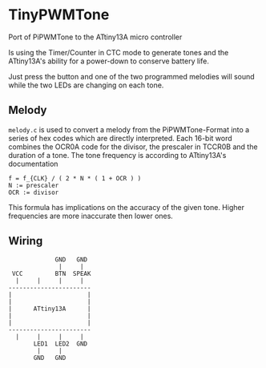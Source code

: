 TinyPWMTone
===========

Port of PiPWMTone to the ATtiny13A micro controller

Is using the Timer/Counter in CTC mode to generate tones and the ATtiny13A's ability for a
power-down to conserve battery life.

Just press the button and one of the two programmed melodies will sound while the two LEDs are
changing on each tone.



Melody
------

`melody.c` is used to convert a melody from the PiPWMTone-Format into a series of hex codes which are directly
interpreted. Each 16-bit word combines the OCR0A code for the divisor, the prescaler in TCCR0B and the duration of a
tone. The tone frequency is according to ATtiny13A's documentation

```
f = f_{CLK} / ( 2 * N * ( 1 + OCR ) )
N := prescaler
OCR := divisor
```

This formula has implications on the accuracy of the given tone.
Higher frequencies are more inaccurate then lower ones.



Wiring
------

```
             GND   GND
              |     |
 VCC         BTN  SPEAK
  |     |     |     |
-----------------------
|                     |
|                     |
|      ATtiny13A      |
|                     |
|                     |
-----------------------
  |     |     |     |
       LED1  LED2  GND
        |     |
       GND   GND
```
